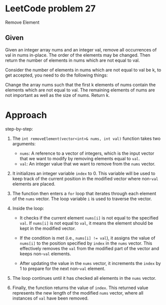 # LeetCode problem 27
Remove Element

## Given
Given an integer array nums and an integer val, remove all occurrences of val in nums in-place. The order of the elements may be changed. Then return the number of elements in nums which are not equal to val.

Consider the number of elements in nums which are not equal to val be k, to get accepted, you need to do the following things:

Change the array nums such that the first k elements of nums contain the elements which are not equal to val. The remaining elements of nums are not important as well as the size of nums.
Return k.

# Approach
step-by-step:

1. The `int removeElement(vector<int>& nums, int val)` function takes two arguments:
   - `nums`: A reference to a vector of integers, which is the input vector that we want to modify by removing elements equal to `val`.
   - `val`: An integer value that we want to remove from the `nums` vector.

2. It initializes an integer variable `index` to 0. This variable will be used to keep track of the current position in the modified vector where non-`val` elements are placed.

3. The function then enters a `for` loop that iterates through each element of the `nums` vector. The loop variable `i` is used to traverse the vector.

4. Inside the loop:
   - It checks if the current element `nums[i]` is not equal to the specified `val`. If `nums[i]` is not equal to `val`, it means the element should be kept in the modified vector.

   - If the condition is met (i.e., `nums[i] != val`), it assigns the value of `nums[i]` to the position specified by `index` in the `nums` vector. This effectively removes the `val` from the modified part of the vector and keeps non-`val` elements.

   - After updating the value in the `nums` vector, it increments the `index` by 1 to prepare for the next non-`val` element.

5. The loop continues until it has checked all elements in the `nums` vector.

6. Finally, the function returns the value of `index`. This returned value represents the new length of the modified `nums` vector, where all instances of `val` have been removed.
